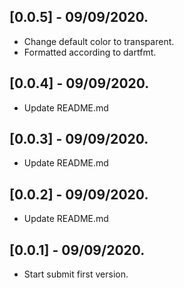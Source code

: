 ## [0.0.5] - 09/09/2020.

* Change default color to transparent.
* Formatted according to dartfmt.


## [0.0.4] - 09/09/2020.

* Update README.md


## [0.0.3] - 09/09/2020.

* Update README.md


## [0.0.2] - 09/09/2020.

* Update README.md


## [0.0.1] - 09/09/2020.

* Start submit first version.
